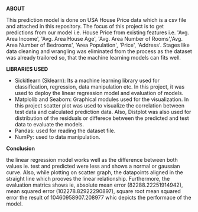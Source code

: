 **ABOUT**

This prediction model is done on USA House Price data which is a csv file and attached in this repository. The focus of this project is to get predictions from our model i.e. House Price
from existing features i.e. 'Avg. Area Income', 'Avg. Area House Age', 'Avg. Area Number of Rooms','Avg. Area Number of Bedrooms', 'Area Population', 'Price', 'Address'. Stages like data cleaning and wrangling was eliminated from the process as the dataset was already trailored so, that the machine learning models can fits well.

**LIBRARIES USED**

* Sickitlearn (Sklearn): Its a machine learning library used for classification, regression, data manipulation etc. In this project, it was used to deploy the linear regression model and evaluation of models.
* Matplolib and Seaborn: Graphical modules used for the visualization. In this project scatter plot was used to visualize the correlation between test data and calculated prediction data. Also, Distplot was also used for distribution of the residuals or differece between the predicted and test data to evaluate the models.
* Pandas: used for reading the dataset file.
* NumPy: used to data manipulation.

**Conclusion**

the linear regression model works well as the difference between both values ie. test and predicted were less and shows a normal or gaussian curve. Also, while plotting on scatter graph, the datapoints aligned in the straight line which prooves the linear relationship. Furthermore, the evaluation matrics shows ie, absolute mean error (82288.22251914942), mean squared error (102278.82922290897), square root mean squared error the result of 10460958907.208977 whic depicts the performace of the model.
